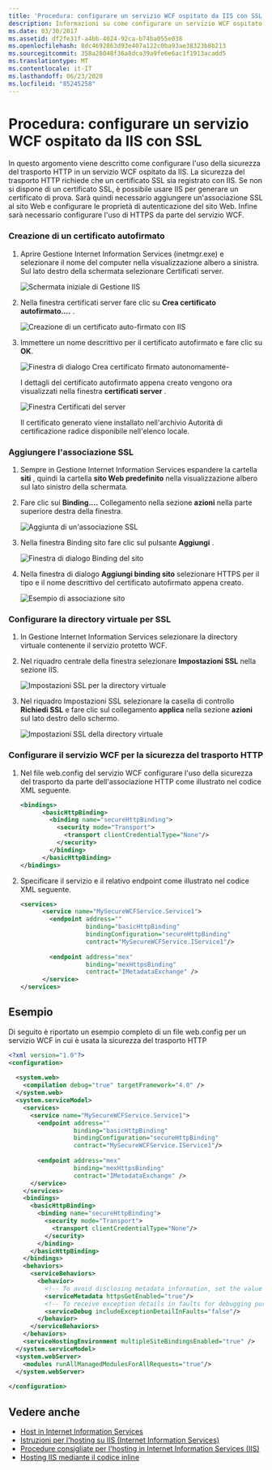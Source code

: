 ```yaml
---
title: 'Procedura: configurare un servizio WCF ospitato da IIS con SSL'
description: Informazioni su come configurare un servizio WCF ospitato da IIS per l'utilizzo della sicurezza del trasporto HTTP, che richiede un certificato registrato con IIS.
ms.date: 03/30/2017
ms.assetid: df2fe31f-a4bb-4024-92ca-b74ba055e038
ms.openlocfilehash: 8dc4692863d93e407a122c0ba93ae38323b8b213
ms.sourcegitcommit: 358a28048f36a8dca39a9fe6e6ac1f1913acadd5
ms.translationtype: MT
ms.contentlocale: it-IT
ms.lasthandoff: 06/23/2020
ms.locfileid: "85245258"
---
```

# <a name="how-to-configure-an-iis-hosted-wcf-service-with-ssl"></a>Procedura: configurare un servizio WCF ospitato da IIS con SSL
In questo argomento viene descritto come configurare l'uso della sicurezza del trasporto HTTP in un servizio WCF ospitato da IIS. La sicurezza del trasporto HTTP richiede che un certificato SSL sia registrato con IIS. Se non si dispone di un certificato SSL, è possibile usare IIS per generare un certificato di prova. Sarà quindi necessario aggiungere un'associazione SSL al sito Web e configurare le proprietà di autenticazione del sito Web. Infine sarà necessario configurare l'uso di HTTPS da parte del servizio WCF.  
  
### <a name="creating-a-self-signed-certificate"></a>Creazione di un certificato autofirmato  
  
1. Aprire Gestione Internet Information Services (inetmgr.exe) e selezionare il nome del computer nella visualizzazione albero a sinistra. Sul lato destro della schermata selezionare Certificati server.  
  
     ![Schermata iniziale di Gestione IIS](media/mg-inetmgrhome.jpg "mg_INetMgrHome")  
  
2. Nella finestra certificati server fare clic su **Crea certificato autofirmato....** .  
  
     ![Creazione di un certificato auto&#45;firmato con IIS](media/mg-createselfsignedcert.jpg "mg_CreateSelfSignedCert")  
  
3. Immettere un nome descrittivo per il certificato autofirmato e fare clic su **OK**.  
  
     ![Finestra di dialogo Crea certificato firmato autonomamente&#45;](media/mg-mycert.jpg "mg_MyCert")  
  
     I dettagli del certificato autofirmato appena creato vengono ora visualizzati nella finestra **certificati server** .  
  
     ![Finestra Certificati del server](media/mg-servercertificatewindow.jpg "mg_ServerCertificateWindow")  
  
     Il certificato generato viene installato nell'archivio Autorità di certificazione radice disponibile nell'elenco locale.  
  
### <a name="add-ssl-binding"></a>Aggiungere l'associazione SSL  
  
1. Sempre in Gestione Internet Information Services espandere la cartella **siti** , quindi la cartella **sito Web predefinito** nella visualizzazione albero sul lato sinistro della schermata.  
  
2. Fare clic sui **Binding....** Collegamento nella sezione **azioni** nella parte superiore destra della finestra.  
  
     ![Aggiunta di un'associazione SSL](media/mg-addsslbinding.jpg "mg_AddSSLBinding")  
  
3. Nella finestra Binding sito fare clic sul pulsante **Aggiungi** .  
  
     ![Finestra di dialogo Binding del sito](media/mg-sitebindingsdialog.jpg "mg_SiteBindingsDialog")  
  
4. Nella finestra di dialogo **Aggiungi binding sito** selezionare HTTPS per il tipo e il nome descrittivo del certificato autofirmato appena creato.  
  
     ![Esempio di associazione sito](media/mg-mycertbinding.jpg "mg_MyCertBinding")  
  
### <a name="configure-virtual-directory-for-ssl"></a>Configurare la directory virtuale per SSL  
  
1. In Gestione Internet Information Services selezionare la directory virtuale contenente il servizio protetto WCF.  
  
2. Nel riquadro centrale della finestra selezionare **Impostazioni SSL** nella sezione IIS.  
  
     ![Impostazioni SSL per la directory virtuale](media/mg-sslsettingsforvdir.jpg "mg_SSLSettingsForVDir")  
  
3. Nel riquadro Impostazioni SSL selezionare la casella di controllo **Richiedi SSL** e fare clic sul collegamento **applica** nella sezione **azioni** sul lato destro dello schermo.  
  
     ![Impostazioni SSL della directory virtuale](media/mg-vdirsslsettings.JPG "mg_VDirSSLSettings")  
  
### <a name="configure-wcf-service-for-http-transport-security"></a>Configurare il servizio WCF per la sicurezza del trasporto HTTP  
  
1. Nel file web.config del servizio WCF configurare l'uso della sicurezza del trasporto da parte dell'associazione HTTP come illustrato nel codice XML seguente.  
  
    ```xml  
    <bindings>  
          <basicHttpBinding>  
            <binding name="secureHttpBinding">  
              <security mode="Transport">  
                <transport clientCredentialType="None"/>  
              </security>  
            </binding>  
          </basicHttpBinding>  
    </bindings>  
    ```  
  
2. Specificare il servizio e il relativo endpoint come illustrato nel codice XML seguente.  
  
    ```xml  
    <services>  
          <service name="MySecureWCFService.Service1">  
            <endpoint address=""  
                      binding="basicHttpBinding"  
                      bindingConfiguration="secureHttpBinding"  
                      contract="MySecureWCFService.IService1"/>  
  
            <endpoint address="mex"  
                      binding="mexHttpsBinding"  
                      contract="IMetadataExchange" />  
          </service>  
    </services>  
    ```  
  
## <a name="example"></a>Esempio  
 Di seguito è riportato un esempio completo di un file web.config per un servizio WCF in cui è usata la sicurezza del trasporto HTTP  
  
```xml  
<?xml version="1.0"?>  
<configuration>  
  
  <system.web>  
    <compilation debug="true" targetFramework="4.0" />  
  </system.web>  
  <system.serviceModel>  
    <services>  
      <service name="MySecureWCFService.Service1">  
        <endpoint address=""  
                  binding="basicHttpBinding"  
                  bindingConfiguration="secureHttpBinding"  
                  contract="MySecureWCFService.IService1"/>  
  
        <endpoint address="mex"  
                  binding="mexHttpsBinding"  
                  contract="IMetadataExchange" />  
      </service>  
    </services>  
    <bindings>  
      <basicHttpBinding>  
        <binding name="secureHttpBinding">  
          <security mode="Transport">  
            <transport clientCredentialType="None"/>  
          </security>  
        </binding>  
      </basicHttpBinding>  
    </bindings>  
    <behaviors>  
      <serviceBehaviors>  
        <behavior>  
          <!-- To avoid disclosing metadata information, set the value below to false and remove the metadata endpoint above before deployment -->  
          <serviceMetadata httpsGetEnabled="true"/>  
          <!-- To receive exception details in faults for debugging purposes, set the value below to true.  Set to false before deployment to avoid disclosing exception information -->  
          <serviceDebug includeExceptionDetailInFaults="false"/>  
        </behavior>  
      </serviceBehaviors>  
    </behaviors>  
    <serviceHostingEnvironment multipleSiteBindingsEnabled="true" />  
  </system.serviceModel>  
  <system.webServer>  
    <modules runAllManagedModulesForAllRequests="true"/>  
  </system.webServer>  
  
</configuration>  
```  
  
## <a name="see-also"></a>Vedere anche

- [Host in Internet Information Services](hosting-in-internet-information-services.md)
- [Istruzioni per l'hosting su IIS (Internet Information Services)](../samples/internet-information-service-hosting-instructions.md)
- [Procedure consigliate per l'hosting in Internet Information Services (IIS)](internet-information-services-hosting-best-practices.md)
- [Hosting IIS mediante il codice inline](../samples/iis-hosting-using-inline-code.md)
